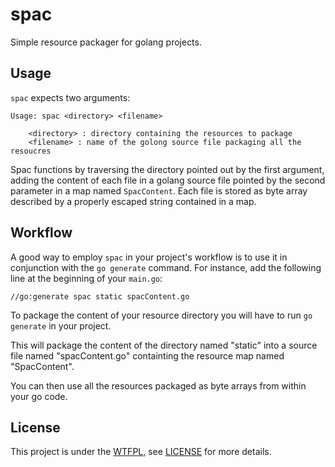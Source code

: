 spac
====

Simple resource packager for golang projects.

Usage
-----

`spac` expects two arguments:

    Usage: spac <directory> <filename>

        <directory> : directory containing the resources to package
        <filename> : name of the golong source file packaging all the resoucres

Spac functions by traversing the directory pointed out by the first argument, 
adding the content of each file in a golang source file pointed by the second 
parameter in a map named `SpacContent`. Each file is stored as byte array 
described by a properly escaped string contained in a map.

Workflow
--------

A good way to employ `spac` in your project's workflow is to use it in 
conjunction with the `go generate` command. For instance, add the following 
line at the beginning of your `main.go`:

    //go:generate spac static spacContent.go

To package the content of your resource directory you will have to run 
`go generate` in your project. 

This will package the content of the directory named "static" into a source 
file named "spacContent.go" containting the resource map named "SpacContent".  

You can then use all the resources packaged as byte arrays from within your
go code.

License
-------

This project is under the [WTFPL](http://www.wtfpl.net/), see 
[LICENSE](https://github.com/Marneus68/spac/blob/master/LICENSE) for more 
details.
